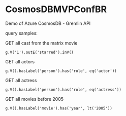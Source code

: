 # CosmosDBMVPConfBR
Demo of Azure CosmosDB - Gremlin API

query samples:


GET all cast from the matrix movie

`g.V('1').outE('starred').inV()`

GET all actors

`g.V().hasLabel('person').has('role', eq('actor'))`

GET all actress

`g.V().hasLabel('person').has('role', eq('actress'))`

GET all movies before 2005

`g.V().hasLabel('movie').has('year', lt('2005'))`
